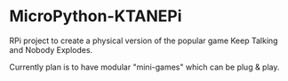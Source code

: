 # MicroPython-KTANEPi
RPi project to create a physical version of the popular game Keep Talking and Nobody Explodes. 

Currently plan is to have modular "mini-games" which can be plug & play. 
